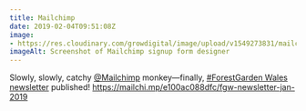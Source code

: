 ```yaml
---
title: Mailchimp
date: 2019-02-04T09:51:08Z
image: 
- https://res.cloudinary.com/growdigital/image/upload/v1549273831/mailchimp-190204.png
imageAlt: Screenshot of Mailchimp signup form designer
---
```


Slowly, slowly, catchy [@Mailchimp](https://twitter.com/mailchimp) monkey—finally, [#ForestGarden Wales newsletter](https://mailchi.mp/e100ac088dfc/fgw-newsletter-jan-2019) published! <https://mailchi.mp/e100ac088dfc/fgw-newsletter-jan-2019>
